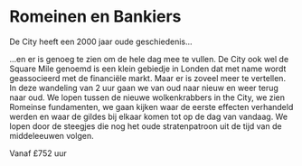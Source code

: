 # Romeinen en Bankiers

<span class="lead">De City heeft een 2000 jaar oude geschiedenis...</span>

...en er is genoeg te zien om de hele dag mee te vullen. De City ook wel de 
Square Mile genoemd is een klein gebiedje in Londen dat met name wordt geassocieerd 
met de financiële markt. Maar er is zoveel meer te vertellen.
In deze wandeling van 2 uur gaan we van oud naar nieuw en weer terug naar oud.
We lopen tussen de nieuwe wolkenkrabbers in the City, we zien Romeinse
fundamenten, we gaan kijken waar de eerste effecten verhandeld werden en waar de
gildes bij elkaar komen tot op de dag van vandaag. We lopen door de steegjes die
nog het oude stratenpatroon uit de tijd van de middeleeuwen volgen.

Vanaf <span class="price">£75</span><span class="duration">2 uur</span>
